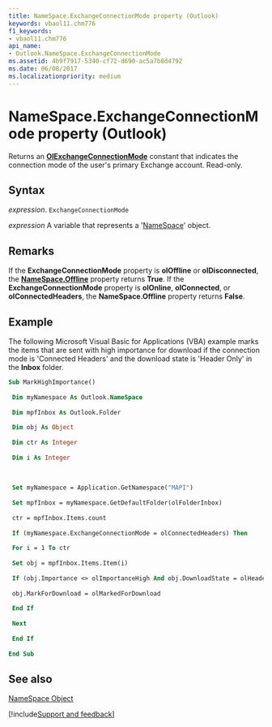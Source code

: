 ```yaml
---
title: NameSpace.ExchangeConnectionMode property (Outlook)
keywords: vbaol11.chm776
f1_keywords:
- vbaol11.chm776
api_name:
- Outlook.NameSpace.ExchangeConnectionMode
ms.assetid: 4b9f7917-5340-cf72-d690-ac5a7b8d4792
ms.date: 06/08/2017
ms.localizationpriority: medium
---
```



# NameSpace.ExchangeConnectionMode property (Outlook)

Returns an **[OlExchangeConnectionMode](Outlook.OlExchangeConnectionMode.md)** constant that indicates the connection mode of the user's primary Exchange account. Read-only.


## Syntax

_expression_. `ExchangeConnectionMode`

_expression_ A variable that represents a '[NameSpace](Outlook.NameSpace.md)' object.


## Remarks

If the **ExchangeConnectionMode** property is **olOffline** or **olDisconnected**, the **[NameSpace.Offline](Outlook.NameSpace.Offline.md)** property returns **True**. If the **ExchangeConnectionMode** property is **olOnline**, **olConnected**, or **olConnectedHeaders**, the **NameSpace.Offline** property returns **False**.


## Example

The following Microsoft Visual Basic for Applications (VBA) example marks the items that are sent with high importance for download if the connection mode is 'Connected Headers' and the download state is 'Header Only' in the **Inbox** folder.


```vb
Sub MarkHighImportance() 
 
 Dim myNamespace As Outlook.NameSpace 
 
 Dim mpfInbox As Outlook.Folder 
 
 Dim obj As Object 
 
 Dim ctr As Integer 
 
 Dim i As Integer 
 
 
 
 Set myNamespace = Application.GetNamespace("MAPI") 
 
 Set mpfInbox = myNamespace.GetDefaultFolder(olFolderInbox) 
 
 ctr = mpfInbox.Items.count 
 
 If (myNamespace.ExchangeConnectionMode = olConnectedHeaders) Then 
 
 For i = 1 To ctr 
 
 Set obj = mpfInbox.Items.Item(i) 
 
 If (obj.Importance <> olImportanceHigh And obj.DownloadState = olHeaderOnly) Then 
 
 obj.MarkForDownload = olMarkedForDownload 
 
 End If 
 
 Next 
 
 End If 
 
End Sub
```


## See also


[NameSpace Object](Outlook.NameSpace.md)

[!include[Support and feedback](~/includes/feedback-boilerplate.md)]